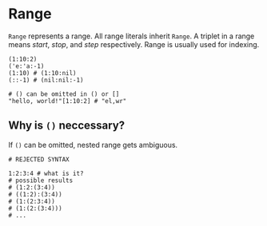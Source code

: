 # Range

`Range` represents a range. All range literals inherit `Range`.
A triplet in a range means *start*, *stop*, and *step* respectively.
Range is usually used for indexing.

```pangaea
(1:10:2)
('e:'a:-1)
(1:10) # (1:10:nil)
(::-1) # (nil:nil:-1)

# () can be omitted in () or []
"hello, world!"[1:10:2] # "el,wr"
```

## Why is `()` neccessary?

If `()` can be omitted, nested range gets ambiguous.

```pangaea
# REJECTED SYNTAX

1:2:3:4 # what is it?
# possible results
# (1:2:(3:4))
# ((1:2):(3:4))
# (1:(2:3:4))
# (1:(2:(3:4)))
# ...
```
